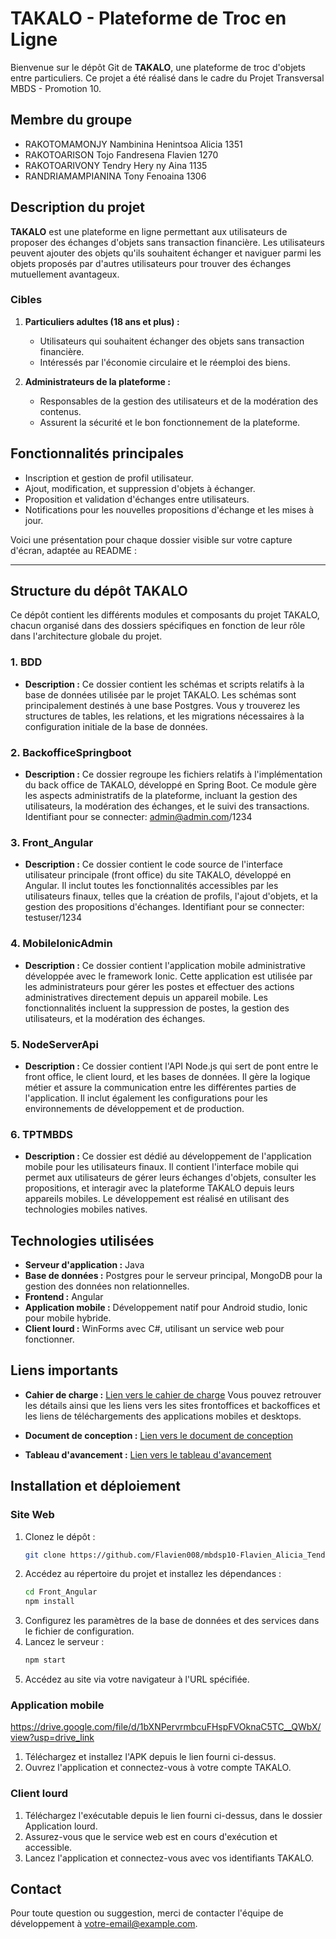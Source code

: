 # TAKALO - Plateforme de Troc en Ligne

Bienvenue sur le dépôt Git de **TAKALO**, une plateforme de troc d'objets entre particuliers. Ce projet a été réalisé dans le cadre du Projet Transversal MBDS - Promotion 10.

## Membre du groupe
   - RAKOTOMAMONJY Nambinina Henintsoa Alicia 1351
   - RAKOTOARISON Tojo Fandresena Flavien 1270
   - RAKOTOARIVONY Tendry Hery ny Aina 1135
   - RANDRIAMAMPIANINA Tony Fenoaina 1306


## Description du projet

**TAKALO** est une plateforme en ligne permettant aux utilisateurs de proposer des échanges d'objets sans transaction financière. Les utilisateurs peuvent ajouter des objets qu'ils souhaitent échanger et naviguer parmi les objets proposés par d'autres utilisateurs pour trouver des échanges mutuellement avantageux.

### Cibles

1. **Particuliers adultes (18 ans et plus) :**
   - Utilisateurs qui souhaitent échanger des objets sans transaction financière.
   - Intéressés par l'économie circulaire et le réemploi des biens.

2. **Administrateurs de la plateforme :**
   - Responsables de la gestion des utilisateurs et de la modération des contenus.
   - Assurent la sécurité et le bon fonctionnement de la plateforme.

## Fonctionnalités principales

- Inscription et gestion de profil utilisateur.
- Ajout, modification, et suppression d'objets à échanger.
- Proposition et validation d'échanges entre utilisateurs.
- Notifications pour les nouvelles propositions d'échange et les mises à jour.

Voici une présentation pour chaque dossier visible sur votre capture d'écran, adaptée au README :

---

## Structure du dépôt TAKALO

Ce dépôt contient les différents modules et composants du projet TAKALO, chacun organisé dans des dossiers spécifiques en fonction de leur rôle dans l'architecture globale du projet.

### 1. **BDD**
   - **Description :** Ce dossier contient les schémas et scripts relatifs à la base de données utilisée par le projet TAKALO. Les schémas sont principalement destinés à une base Postgres. Vous y trouverez les structures de tables, les relations, et les migrations nécessaires à la configuration initiale de la base de données.

### 2. **BackofficeSpringboot**
   - **Description :** Ce dossier regroupe les fichiers relatifs à l'implémentation du back office de TAKALO, développé en Spring Boot. Ce module gère les aspects administratifs de la plateforme, incluant la gestion des utilisateurs, la modération des échanges, et le suivi des transactions. Identifiant pour se connecter: admin@admin.com/1234

### 3. **Front_Angular**
   - **Description :** Ce dossier contient le code source de l'interface utilisateur principale (front office) du site TAKALO, développé en Angular. Il inclut toutes les fonctionnalités accessibles par les utilisateurs finaux, telles que la création de profils, l'ajout d'objets, et la gestion des propositions d'échanges. Identifiant pour se connecter: testuser/1234

### 4. **MobileIonicAdmin**
   - **Description :** Ce dossier contient l'application mobile administrative développée avec le framework Ionic. Cette application est utilisée par les administrateurs pour gérer les postes et effectuer des actions administratives directement depuis un appareil mobile. Les fonctionnalités incluent la suppression de postes, la gestion des utilisateurs, et la modération des échanges.

### 5. **NodeServerApi**
   - **Description :** Ce dossier contient l'API Node.js qui sert de pont entre le front office, le client lourd, et les bases de données. Il gère la logique métier et assure la communication entre les différentes parties de l'application. Il inclut également les configurations pour les environnements de développement et de production.

### 6. **TPTMBDS**
   - **Description :** Ce dossier est dédié au développement de l'application mobile pour les utilisateurs finaux. Il contient l'interface mobile qui permet aux utilisateurs de gérer leurs échanges d'objets, consulter les propositions, et interagir avec la plateforme TAKALO depuis leurs appareils mobiles. Le développement est réalisé en utilisant des technologies mobiles natives.


## Technologies utilisées

- **Serveur d'application :** Java
- **Base de données :** Postgres pour le serveur principal, MongoDB pour la gestion des données non relationnelles.
- **Frontend :** Angular
- **Application mobile :** Développement natif pour Android studio, Ionic pour mobile hybride.
- **Client lourd :** WinForms avec C#, utilisant un service web pour fonctionner.

## Liens importants

- **Cahier de charge :** [Lien vers le cahier de charge](https://docs.google.com/document/d/1i0tHiX87F3_M33eNh9TL3FAKwX1moRZrHJtpttEzdrY/edit?usp=sharing) Vous pouvez retrouver les détails ainsi que les liens vers les sites frontoffices et backoffices et les liens de téléchargements des applications mobiles et desktops.

- **Document de conception :** [Lien vers le document de conception](https://docs.google.com/document/d/1i5dBKOK99oyogGI0XljmyT8E6AB_DT6Br4q-eUqbZ9o/edit?usp=sharing)
  
- **Tableau d'avancement :** [Lien vers le tableau d'avancement](https://docs.google.com/spreadsheets/d/1AY2H3rgnphlBjacK_uL8hgQSAwX_D1IZp4TUT4STfUQ/edit?usp=sharing)  

## Installation et déploiement

### Site Web

1. Clonez le dépôt :
   ```bash
   git clone https://github.com/Flavien008/mbdsp10-Flavien_Alicia_Tendry_Tony.git
   ```
2. Accédez au répertoire du projet et installez les dépendances :
   ```bash
   cd Front_Angular
   npm install
   ```
3. Configurez les paramètres de la base de données et des services dans le fichier de configuration.
4. Lancez le serveur :
   ```bash
   npm start
   ```
5. Accédez au site via votre navigateur à l'URL spécifiée.

### Application mobile
https://drive.google.com/file/d/1bXNPervrmbcuFHspFVOknaC5TC__QWbX/view?usp=drive_link
1. Téléchargez et installez l'APK depuis le lien fourni ci-dessus.
2. Ouvrez l'application et connectez-vous à votre compte TAKALO.

### Client lourd

1. Téléchargez l'exécutable depuis le lien fourni ci-dessus, dans le dossier Application lourd.
2. Assurez-vous que le service web est en cours d'exécution et accessible.
3. Lancez l'application et connectez-vous avec vos identifiants TAKALO.

## Contact

Pour toute question ou suggestion, merci de contacter l'équipe de développement à [votre-email@example.com](mailto:votre-email@example.com).


